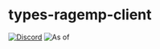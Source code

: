 # types-ragemp-client

[![Discord](https://discordapp.com/api/guilds/183979885788659713/widget.png)](https://discord.gg/A5exBRX) ![As of](https://img.shields.io/badge/As%20of-22.09.2017-green.svg)